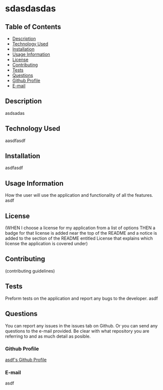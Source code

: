 # sdasdasdas

## Table of Contents
* [Description](#description)
* [Technology Used](#technology-used)
* [Installation](#installation)
* [Usage Information](#usage-information)
* [License](#license)
* [Contributing](#contributing)
* [Tests](#tests)
* [Questions](#questions)
* [Github Profile](#github)
* [E-mail](#email)

## Description <a id="description"></a>
asdsadas

## Technology Used <a id="technology-used"></a>
aasdfasdf

## Installation <a id="installation"></a>
asdfasdf

## Usage Information <a id="usage-information"></a>
How the user will use the application and functionality of all the features.
asdf

## License <a id="license"></a>
(WHEN I choose a license for my application from a list of options
THEN a badge for that license is added near the top of the README and a notice is added to the section of the README entitled License that explains which license the application is covered under)

## Contributing <a id="contributing"></a>
(contributing guidelines)

## Tests <a id="tests"></a>
Preform tests on the application and report any bugs to the developer.
asdf

## Questions <a id="questions"></a>
You can report any issues in the issues tab on Github. Or you can send any questions to the e-mail provided. 
Be clear with what repository you are referring to and as much detail as posible.
### Github Profile <a id="github"></a>
[asdf's Github Profile](https://github.com/asdf)
### E-mail <a id="email"></a>
asdf